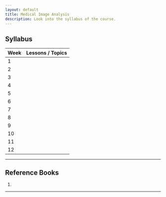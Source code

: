 ```yaml
---
layout: default
title: Medical Image Analysis
description: Look into the syllabus of the course.
---
```


## Syllabus 
<table>
<thead>
<tr>
<th>Week</th>
<th>Lessons / Topics </th>
</tr>
</thead>
<tbody>
<tr>
<td>1</td>
<td></td>
</tr>
 <tr>
   <td>2</td>
   <td></td>
  </tr>
  <tr>
    <td>3</td>
    <td></td>
  </tr>
  <tr>
    <td>4</td>
    <td></td>
  </tr>
  <tr>
    <td>5</td>
    <td></td>
  </tr>
  <tr>
    <td>6</td>
    <td></td>
    </tr>
  <tr>
    <td>7</td>
    <td></td>
  </tr>
  <tr>
    <td>8</td>
    <td></td>
  </tr>
  <tr>
    <td>9</td>
    <td></td>
  </tr>
  <tr>
    <td>10</td>
    <td></td>
  </tr>
  <tr>
    <td>11</td>
    <td></td>
  </tr>
  <tr>
    <td>12</td>
    <td></td>
  </tr>
</tbody>
</table>

---
## Reference Books
1. 

---
